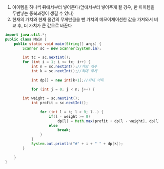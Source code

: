 1. 아이템을 하나씩 뒤에서부터 넣어준다(앞에서부터 넣어주게 될 경우, 한 아이템을 두번넣는 중복과정이 생길 수 있다)
2. 현재의 가치와 현재 물건의 무게만큼을 뺀 가치의 메모이제이션한 값을 가져와서 비교 후, 더 가치가 큰 값으로 바꾼다

```java
import java.util.*;
public class Main {
    public static void main(String[] args) {
    	Scanner sc = new Scanner(System.in);
    	
    	int tc = sc.nextInt();
    	for (int i = 1; i <= tc; i++) {
    		int n = sc.nextInt();//가방 개수
    		int k = sc.nextInt();//최대 무게
    		
    		int dp[] = new int[k+1];//최대 이득
    		
    		for (int j = 0; j < n; j++) {
    		
		int weight = sc.nextInt();
    		int profit = sc.nextInt();
				
				for (int l = k; l > 0; l--) {
					if(l - weight >= 0)
						dp[l] = Math.max(profit + dp[l - weight], dp[l]);
					else 
						break;
				}
    		}
    		System.out.println("#" + i + " " + dp[k]);
    	}
		
    }
}
